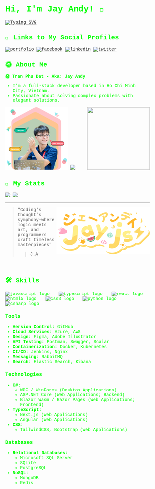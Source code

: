 <div style="background: url('https://www.bolton.ac.uk/assets/Uploads/markus-spiske-iar-afB0QQw-unsplash.jpg'); padding: 20px; border-radius: 8px; color: #00ff00; font-family: 'Courier New', Courier, monospace;">

# Hi, I'm Jay Andy! 👋
[![Typing SVG](https://readme-typing-svg.demolab.com/?lines=Backend+Developer;Frontend+Developer;Data+Analytics;DevOps;Full-Stack+Developer)](https://git.io/typing-svg)

## 🔗 Links to My Social Profiles
[![portfolio](https://img.shields.io/badge/my_portfolio-000?style=for-the-badge&logo=ko-fi&logoColor=white)](https://jayandy.id.vn)
[![facebook](https://img.shields.io/badge/facebook-1DA1F2?style=for-the-badge&logo=facebook&logoColor=white)](https://www.facebook.com/Jayzneverzz/)
[![linkedin](https://img.shields.io/badge/linkedin-0A66C2?style=for-the-badge&logo=linkedin&logoColor=white)](https://www.linkedin.com/in/tran-phu-dat-526a82288/)
[![twitter](https://img.shields.io/badge/twitter-1DA1F2?style=for-the-badge&logo=twitter&logoColor=white)](https://twitter.com/DatTranM4)

## 🌞 About Me
**🌞 Tran Phu Dat - Aka: Jay Andy**

- I'm a full-stack developer based in Ho Chi Minh City, Vietnam.
- Passionate about solving complex problems with elegant solutions.

<kbd>
<img alt="Avatar" src="herobannerpotj.png" height="200" width="200"/>
<img  src="https://github-readme-stats.vercel.app/api/top-langs/?username=trandat1114&theme=radical&show_icons=true&hide_border=false&layout=compact" height="200" />
</kbd>
<img align="right"  height="200" width="200" src="https://github.com/user-attachments/assets/62318c72-790b-48f5-9d7b-16729635ae3e"  />


## 🚀 My Stats
<kbd>
<img src="https://github-readme-stats.vercel.app/api?username=trandat1114&theme=radical&show_icons=true&hide_border=false&count_private=true" height="160" />
<img src="https://github-readme-streak-stats.herokuapp.com/?user=trandat1114&theme=radical&hide_border=false" height="160" />
</kbd>

<hr/>

<img align="right" alt="Logo" src="complete.png" height="150" width="300"/>

> "Coding's thought’s symphony-where logic meets art, and programmers craft timeless masterpieces"
>> J.A

<br clear="both">

## 🛠 Skills
<div align="left">
  <img src="https://cdn.jsdelivr.net/gh/devicons/devicon/icons/javascript/javascript-original.svg" height="30" alt="javascript logo"  />
  <img width="12" />
  <img src="https://cdn.jsdelivr.net/gh/devicons/devicon/icons/typescript/typescript-original.svg" height="30" alt="typescript logo"  />
  <img width="12" />
  <img src="https://cdn.jsdelivr.net/gh/devicons/devicon/icons/react/react-original.svg" height="30" alt="react logo"  />
  <img width="12" />
  <img src="https://cdn.jsdelivr.net/gh/devicons/devicon/icons/html5/html5-original.svg" height="30" alt="html5 logo"  />
  <img width="12" />
  <img src="https://cdn.jsdelivr.net/gh/devicons/devicon/icons/css3/css3-original.svg" height="30" alt="css3 logo"  />
  <img width="12" />
  <img src="https://cdn.jsdelivr.net/gh/devicons/devicon/icons/python/python-original.svg" height="30" alt="python logo"  />
  <img width="12" />
  <img src="https://cdn.jsdelivr.net/gh/devicons/devicon/icons/csharp/csharp-original.svg" height="30" alt="csharp logo"  />
</div>

### Tools
- **Version Control:** GitHub
- **Cloud Services:** Azure, AWS
- **Design:** Figma, Adobe Illustrator
- **API Testing:** Postman, Swagger, Scalar
- **Containerization:** Docker, Kubernetes
- **CI/CD:** Jenkins, Nginx
- **Messaging:** RabbitMQ
- **Search:** Elastic Search, Kibana

### Technologies
- **C#:**
  - WPF / WinForms (Desktop Applications)
  - ASP.NET Core (Web Applications; Backend)
  - Blazor Wasm / Razor Pages (Web Applications; Frontend)
- **TypeScript:**
  - Next.js (Web Applications)
  - Angular (Web Applications)
- **CSS:**
  - TailwindCSS, Bootstrap (Web Applications)

### Databases
- **Relational Databases:**
  - Microsoft SQL Server
  - SQLite
  - PostgreSQL
- **NoSQL:**
  - MongoDB
  - Redis

</div>
